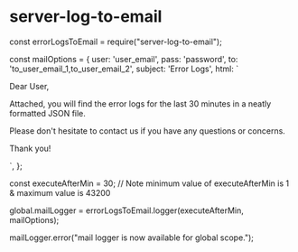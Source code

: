 # server-log-to-email

const errorLogsToEmail = require("server-log-to-email");

const mailOptions = {
  user: 'user_email',
  pass: 'password',
  to: 'to_user_email_1,to_user_email_2',
  subject: 'Error Logs',
  html: `<p>Dear User,</p>
  <p>Attached, you will find the error logs for the last 30 minutes in a neatly formatted JSON file.</p>
  <p>Please don't hesitate to contact us if you have any questions or concerns.</p>
  <p>Thank you!</p>`,
};

const executeAfterMin = 30; // Note minimum value of executeAfterMin is 1 & maximum value is 43200 

global.mailLogger = errorLogsToEmail.logger(executeAfterMin, mailOptions);

mailLogger.error("mail logger is now available for global scope.");